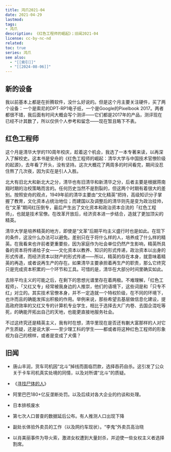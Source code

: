 ```yaml
---
title: 鸿爪2021-04
date: 2021-04-29
lastmod: 
tags: 
- 鸿爪
description: 《红色工程师的崛起》；旧闻2021-04
license: cc-by-nc-nd
related: 
toc: true
series: 鸿爪
see also:
  - "[[索引]]"
  - "[[2024-08-06]]"
---
```


## 新的设备

我以前基本上都是在折腾软件，没什么好说的。但是这个月主要关注硬件，买了两个设备：一个是索尼的DPT-RP1电子纸，一个是Google的Pixelbook 2017。两者都很不错，我后面有时间大概会写个测评——它们都是2017年的产品，测评现在已经不计其数了，所以仅供个人参考和留念——现在暂且略下不表。

## 红色工程师

这个月是清华大学的110周年校庆，趁着这个机会，我选了一本专著来读，以再深入了解校史。这本书是安舟的《红色工程师的崛起：清华大学与中国技术官僚阶级的起源》，去年看了开头，没有坚持。这次大概花了两周多的时间看完，期间没忍住熬了几次夜，因为实在是引人入胜。

北大有旧北大和新北大之分，清华也有旧清华和新清华之分，后者主要是根据蒋南翔时期的治校策略而言的。任何历史当然不是割裂的，但这两个时期有着很大的差别。按照安舟的观点，1949年前的清华主要由“文化精英”把持，高级知识分子掌握了教育，文化资本占统治地位；而建国以及调整后的清华则先是变为政治挂帅，在“文革”期间红压倒专，最后产生出了文化资本和政治资本合流的「红色工程师」，也就是技术官僚。在改革开放后，经济资本进一步结合，造就了更加顶尖的精英。

清华大学是培养精英的地方，即使是“文革”后期平均主义盛行时也是如此。在现下的条件，这没什么办法可以避免。差别只在于将什么样的人，培养成了什么样的精英。在我看来也许前者更重要些，因为家庭作为社会单位仍然产生影响，精英所具备的资本将传递给子女——文化资本以教养、知识的形式传递，政治资本以出身的形式传递，而经济资本以财产的形式传递——所以，精英的存在本身，就意味着精英的再造，或者说再生产的存在。如果清华主要承担着再生产的职责，那么它终究只是完成资本积累的一个环节和工具。可惜的是，清华在大部分时间里确实如此。

去除平均主义的可能之后，在剩下的思想光谱里存在着两极。不难理解，「红色工程师」、「又红又专」经常被我身边的人推崇，他们的语境下，这些词是和「只专不红」对立的。其实技术官僚本身，并不一定造就一个特权阶级，在不同的环境下，也许而且的确能发挥出积极的作用。举例来说，那些希望去基层做信息化建设，提高政府效率的又红又专的计算机专业学生，相比于选择去大厂内卷、去国企混吃等死，的确能开拓出自己的天地，也能更直接地服务社会。

不过这终究还是精英主义，我有时在想，清华里现在是否还有蒯大富那样的人对它产生质疑，还是说大家——至少理工科的学生——都或者将这种红色工程师的形象视为自己的榜样，或者是变成了犬儒？

## 旧闻

-   唐山丰润，货车司机因“北斗”掉线而面临罚款，选择吞药自杀。这引发了公众关于卡车司机真实处境的同情，以及对所谓“北斗”的质疑。
    
-   《[寻找尸体的人](https://www.thepaper.cn/newsDetail_forward_12083020)》
    
-   阿里巴巴180+亿反垄断处罚。以及后续对各大企业的约谈和处理。
    
-   日本排核废水
    
-   第七次人口普查的数据延后公布。有人推测人口出现下降
    
-   副处长体验外卖员的工作（以及网约车现状）。“李鬼”外卖员高治晓
    
-   以肖美丽事件为导火索，激进女权遭到大量封杀，并迫使一些女权主义者选择割席。